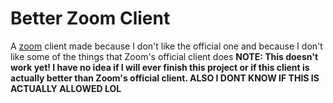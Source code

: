 # Better Zoom Client

A [zoom](https://zoom.us/) client made because I don't like the official one and because I don't like some of the things that Zoom's official client does **NOTE: This doesn't work yet! I have no idea if I will ever finish this project or if this client is actually better than Zoom's official client. ALSO I DONT KNOW IF THIS IS ACTUALLY ALLOWED LOL**
